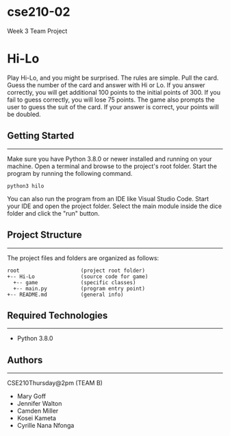 # cse210-02
Week 3 Team Project

# Hi-Lo
Play Hi-Lo, and you might be surprised. The rules are simple. Pull the card. Guess the number of the card and answer with Hi or Lo. If you answer correctly, you will get additional 100 points to the initial points of 300. If you fail to guess correctly, you will lose 75 points. The game also prompts the user to guess the suit of the card. If your answer is correct, your points will be doubled. 

## Getting Started
---
Make sure you have Python 3.8.0 or newer installed and running on your machine. Open a terminal and 
browse to the project's root folder. Start the program by running the following command.
```
python3 hilo 
```
You can also run the program from an IDE like Visual Studio Code. Start your IDE and open the 
project folder. Select the main module inside the dice folder and click the "run" button.

## Project Structure
---
The project files and folders are organized as follows:
```
root                    (project root folder)
+-- Hi-Lo               (source code for game)
  +-- game              (specific classes)
  +-- main.py           (program entry point)
+-- README.md           (general info)
```

## Required Technologies
---
* Python 3.8.0

## Authors
---
CSE210Thursday@2pm (TEAM B)
* Mary Goff
* Jennifer Walton
* Camden Miller
* Kosei Kameta
* Cyrille Nana Nfonga
